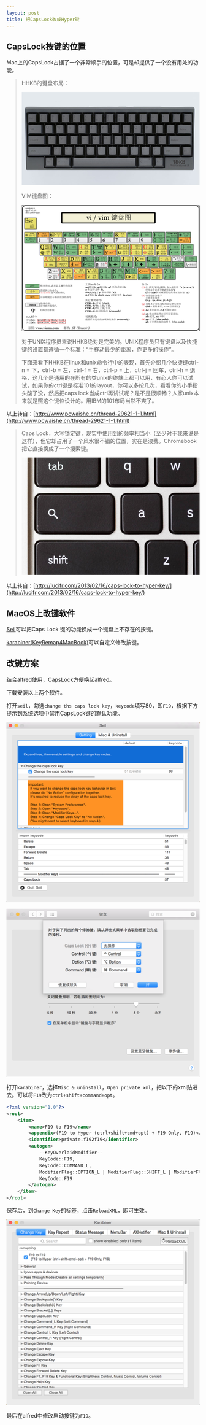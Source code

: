 ```yaml
---
layout: post
title: 把CapsLock改成Hyper键
---
```


## CapsLock按键的位置

Mac上的CapsLock占据了一个非常顺手的位置，可是却提供了一个没有用处的功能。

> HHKB的键盘布局：
>
> ![hhkb](/image/2014-12-12-map-capslock-to-hyperkey/hhkb.jpg)
>
> VIM键盘图：
>
> ![vim](/image/2014-12-12-map-capslock-to-hyperkey/vim.png)
>
> 对于UNIX程序员来说HHKB绝对是完美的。UNIX程序员只有键盘以及快捷键的设置都遵循一个标准：“手移动最少的距离，作更多的操作”。
>
> 下面来看下HHKB在linux和unix命令行中的表现，首先介绍几个快捷键ctrl-n = 下，ctrl-b = 左，ctrl-f = 右，ctrl-p = 上，ctrl-j = 回车，ctrl-h = 退格，这几个是通用的在所有的类unix的终端上都可以用，有心人你可以试试，如果你的ctrl键是标准101的layout，你可以多按几次，看看你的小手指头酸了没，然后把caps lock当成ctrl再试试呢？是不是很顺畅？人家unix本来就是照这个键位设计的。用IBM的101布局当然不爽了。

以上转自：[http://www.pcwaishe.cn/thread-29621-1-1.html](http://www.pcwaishe.cn/thread-29621-1-1.html)

> Caps Lock，大写锁定键，现实中使用到的频率相当小（至少对于我来说是这样），但它却占用了一个风水很不错的位置，实在是浪费。Chromebook 把它直接换成了一个搜索键。
>
> ![chromebook](/image/2014-12-12-map-capslock-to-hyperkey/chromebook.png)

以上转自：[http://lucifr.com/2013/02/16/caps-lock-to-hyper-key/](http://lucifr.com/2013/02/16/caps-lock-to-hyper-key/)

## MacOS上改键软件

[Seil](https://pqrs.org/osx/karabiner/seil.html.en)可以把Caps Lock 键的功能换成一个键盘上不存在的按键。

[karabiner(KeyRemap4MacBook)](https://pqrs.org/osx/karabiner/)可以自定义修改按键。

## 改键方案

结合alfred使用，CapsLock方便唤起alfred。

下载安装以上两个软件。

打开`seil`，勾选`change ths caps lock key`，`keycode`填写80，即`F19`，根据下方提示到系统选项中禁用CapsLock键的默认功能。

![seil](/image/2014-12-12-map-capslock-to-hyperkey/seil.png)

![system](/image/2014-12-12-map-capslock-to-hyperkey/system.png)

打开`karabiner`，选择`Misc & uninstall`，`Open private xml`，把以下的xml贴进去。可以将`F19`改为`ctrl+shift+command+opt`。

```xml
<?xml version="1.0"?>
<root>
	<item>
		<name>F19 to F19</name>
		<appendix>(F19 to Hyper (ctrl+shift+cmd+opt) + F19 Only, F19)</appendix>
		<identifier>private.f192f19</identifier>
		<autogen>
			--KeyOverlaidModifier--
			KeyCode::F19,
			KeyCode::COMMAND_L,
			ModifierFlag::OPTION_L | ModifierFlag::SHIFT_L | ModifierFlag::CONTROL_L,
			KeyCode::F19
		</autogen>
	</item>
</root>
```

保存后，到`Change Key`的标签，点击`ReloadXML`，即可生效。

![karabiner](/image/2014-12-12-map-capslock-to-hyperkey/karabiner.png)

最后在alfred中修改启动按键为`F19`。
